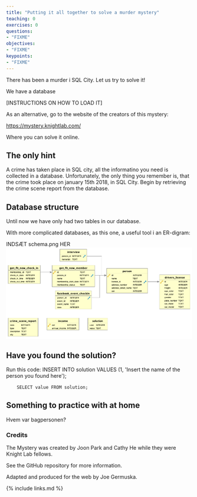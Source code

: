 ```yaml
---
title: "Putting it all together to solve a murder mystery"
teaching: 0
exercises: 0
questions:
- "FIXME"
objectives:
- "FIXME"
keypoints:
- "FIXME"
---
```


There has been a murder i SQL City. Let us try to solve it!

We have a database 

[INSTRUCTIONS ON HOW TO LOAD IT]

As an alternative, go to the website of the creators of this mystery:

https://mystery.knightlab.com/

Where you can solve it online.

## The only hint

A crime has taken place in SQL city, all the informatino you need is collected in
a database. Unfortunately, the only thing you remember is, that the crime 
took place on january 15th 2018, in SQL City. Begin by retrieving the crime
scene report from the database.

## Database structure

Until now we have only had two tables in our database.

With more complicated databases, as this one, a useful tool i an ER-digram:

INDSÆT schema.png HER
![ER-diagram](../fig/schema.png)



## Have you found the solution?

Run this code:
INSERT INTO solution VALUES (1, 'Insert the name of the person you found here');
      
        SELECT value FROM solution;

## Something to practice with at home

Hvem var bagpersonen?

### Credits
The Mystery was created by Joon Park and Cathy He while they were Knight Lab fellows. 

See the GitHub repository for more information.

Adapted and produced for the web by Joe Germuska.


{% include links.md %}
